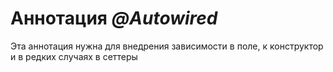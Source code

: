 # Аннотация *@Autowired*

Эта аннотация нужна для внедрения зависимости в поле, к конструктор и в редких случаях в сеттеры
